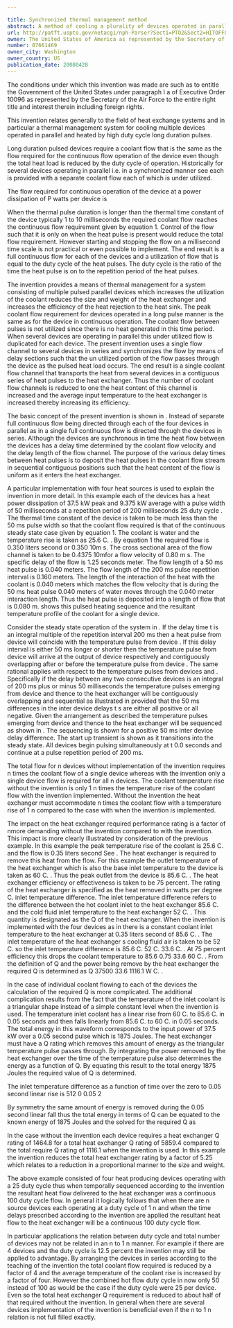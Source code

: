 ```yaml
---

title: Synchronized thermal management method
abstract: A method of cooling a plurality of devices operated in parallel and heated by relatively long duration pulses using a single coolant flow channel to the devices in series that transports the heat from the several devices in a contiguous series of heat pulses to the heat exchanger.
url: http://patft.uspto.gov/netacgi/nph-Parser?Sect1=PTO2&Sect2=HITOFF&p=1&u=%2Fnetahtml%2FPTO%2Fsearch-adv.htm&r=1&f=G&l=50&d=PALL&S1=07661469&OS=07661469&RS=07661469
owner: The United States of America as represented by the Secretary of the Air Force
number: 07661469
owner_city: Washington
owner_country: US
publication_date: 20080428
---
```

The conditions under which this invention was made are such as to entitle the Government of the United States under paragraph I a of Executive Order 10096 as represented by the Secretary of the Air Force to the entire right title and interest therein including foreign rights.

This invention relates generally to the field of heat exchange systems and in particular a thermal management system for cooling multiple devices operated in parallel and heated by high duty cycle long duration pulses.

Long duration pulsed devices require a coolant flow that is the same as the flow required for the continuous flow operation of the device even though the total heat load is reduced by the duty cycle of operation. Historically for several devices operating in parallel i.e. in a synchronized manner see each is provided with a separate coolant flow each of which is under utilized.

The flow required for continuous operation of the device at a power dissipation of P watts per device is 

When the thermal pulse duration is longer than the thermal time constant of the device typically 1 to 10 milliseconds the required coolant flow reaches the continuous flow requirement given by equation 1. Control of the flow such that it is only on when the heat pulse is present would reduce the total flow requirement. However starting and stopping the flow on a millisecond time scale is not practical or even possible to implement. The end result is a full continuous flow for each of the devices and a utilization of flow that is equal to the duty cycle of the heat pulses. The duty cycle is the ratio of the time the heat pulse is on to the repetition period of the heat pulses.

The invention provides a means of thermal management for a system consisting of multiple pulsed parallel devices which increases the utilization of the coolant reduces the size and weight of the heat exchanger and increases the efficiency of the heat rejection to the heat sink. The peak coolant flow requirement for devices operated in a long pulse manner is the same as for the device in continuous operation. The coolant flow between pulses is not utilized since there is no heat generated in this time period. When several devices are operating in parallel this under utilized flow is duplicated for each device. The present invention uses a single flow channel to several devices in series and synchronizes the flow by means of delay sections such that the un utilized portion of the flow passes through the device as the pulsed heat load occurs. The end result is a single coolant flow channel that transports the heat from several devices in a contiguous series of heat pulses to the heat exchanger. Thus the number of coolant flow channels is reduced to one the heat content of this channel is increased and the average input temperature to the heat exchanger is increased thereby increasing its efficiency.

The basic concept of the present invention is shown in . Instead of separate full continuous flow being directed through each of the four devices in parallel as in a single full continuous flow is directed through the devices in series. Although the devices are synchronous in time the heat flow between the devices has a delay time determined by the coolant flow velocity and the delay length of the flow channel. The purpose of the various delay times between heat pulses is to deposit the heat pulses in the coolant flow stream in sequential contiguous positions such that the heat content of the flow is uniform as it enters the heat exchanger.

A particular implementation with four heat sources is used to explain the invention in more detail. In this example each of the devices has a heat power dissipation of 37.5 kW peak and 9.375 kW average with a pulse width of 50 milliseconds at a repetition period of 200 milliseconds 25 duty cycle . The thermal time constant of the device is taken to be much less than the 50 ms pulse width so that the coolant flow required is that of the continuous steady state case given by equation 1. The coolant is water and the temperature rise is taken as 25.6 C. . By equation 1 the required flow is 0.350 liters second or 0.350 10m s. The cross sectional area of the flow channel is taken to be 0.4375 10mfor a flow velocity of 0.80 m s. The specific delay of the flow is 1.25 seconds meter. The flow length of a 50 ms heat pulse is 0.040 meters. The flow length of the 200 ms pulse repetition interval is 0.160 meters. The length of the interaction of the heat with the coolant is 0.040 meters which matches the flow velocity that is during the 50 ms heat pulse 0.040 meters of water moves through the 0.040 meter interaction length. Thus the heat pulse is deposited into a length of flow that is 0.080 m. shows this pulsed heating sequence and the resultant temperature profile of the coolant for a single device.

Consider the steady state operation of the system in . If the delay time t is an integral multiple of the repetition interval 200 ms then a heat pulse from device will coincide with the temperature pulse from device . If this delay interval is either 50 ms longer or shorter then the temperature pulse from device will arrive at the output of device respectively and contiguously overlapping after or before the temperature pulse from device . The same rational applies with respect to the temperature pulses from devices and . Specifically if the delay between any two consecutive devices is an integral of 200 ms plus or minus 50 milliseconds the temperature pulses emerging from device and thence to the heat exchanger will be contiguously overlapping and sequential as illustrated in provided that the 50 ms differences in the inter device delays t s are either all positive or all negative. Given the arrangement as described the temperature pulses emerging from device and thence to the heat exchanger will be sequenced as shown in . The sequencing is shown for a positive 50 ms inter device delay difference. The start up transient is shown as it transitions into the steady state. All devices begin pulsing simultaneously at t 0.0 seconds and continue at a pulse repetition period of 200 ms.

The total flow for n devices without implementation of the invention requires n times the coolant flow of a single device whereas with the invention only a single device flow is required for all n devices. The coolant temperature rise without the invention is only 1 n times the temperature rise of the coolant flow with the invention implemented. Without the invention the heat exchanger must accommodate n times the coolant flow with a temperature rise of 1 n compared to the case with when the invention is implemented.

The impact on the heat exchanger required performance rating is a factor of nmore demanding without the invention compared to with the invention. This impact is more clearly illustrated by consideration of the previous example. In this example the peak temperature rise of the coolant is 25.6 C. and the flow is 0.35 liters second See . The heat exchanger is required to remove this heat from the flow. For this example the outlet temperature of the heat exchanger which is also the base inlet temperature to the device is taken as 60 C. . Thus the peak outlet from the device is 85.6 C. . The heat exchanger efficiency or effectiveness is taken to be 75 percent. The rating of the heat exchanger is specified as the heat removed in watts per degree C. inlet temperature difference. The inlet temperature difference refers to the difference between the hot coolant inlet to the heat exchanger 85.6 C. and the cold fluid inlet temperature to the heat exchanger 52 C. . This quantity is designated as the Q of the heat exchanger. When the invention is implemented with the four devices as in there is a constant coolant inlet temperature to the heat exchanger at 0.35 liters second of 85.6 C. . The inlet temperature of the heat exchanger s cooling fluid air is taken to be 52 C. so the inlet temperature difference is 85.6 C. 52 C. 33.6 C. . At 75 percent efficiency this drops the coolant temperature to 85.6 0.75 33.6 60 C. . From the definition of Q and the power being remove by the heat exchanger the required Q is determined as Q 37500 33.6 1116.1 W C. .

In the case of individual coolant flowing to each of the devices the calculation of the required Q is more complicated. The additional complication results from the fact that the temperature of the inlet coolant is a triangular shape instead of a simple constant level when the invention is used. The temperature inlet coolant has a linear rise from 60 C. to 85.6 C. in 0.05 seconds and then falls linearly from 85.6 C. to 60 C. in 0.05 seconds. The total energy in this waveform corresponds to the input power of 37.5 kW over a 0.05 second pulse which is 1875 Joules. The heat exchanger must have a Q rating which removes this amount of energy as the triangular temperature pulse passes through. By integrating the power removed by the heat exchanger over the time of the temperature pulse also determines the energy as a function of Q. By equating this result to the total energy 1875 Joules the required value of Q is determined.

The inlet temperature difference as a function of time over the zero to 0.05 second linear rise is 512 0 0.05 2 

By symmetry the same amount of energy is removed during the 0.05 second linear fall thus the total energy in terms of Q can be equated to the known energy of 1875 Joules and the solved for the required Q as 

In the case without the invention each device requires a heat exchanger Q rating of 1464.8 for a total heat exchanger Q rating of 5859.4 compared to the total require Q rating of 1116.1 when the invention is used. In this example the invention reduces the total heat exchanger rating by a factor of 5.25 which relates to a reduction in a proportional manner to the size and weight.

The above example consisted of four heat producing devices operating with a 25 duty cycle thus when temporally sequenced according to the invention the resultant heat flow delivered to the heat exchanger was a continuous 100 duty cycle flow. In general it logically follows that when there are n source devices each operating at a duty cycle of 1 n and when the time delays prescribed according to the invention are applied the resultant heat flow to the heat exchanger will be a continuous 100 duty cycle flow.

In particular applications the relation between duty cycle and total number of devices may not be related in an n to 1 n manner. For example if there are 4 devices and the duty cycle is 12.5 percent the invention may still be applied to advantage. By arranging the devices in series according to the teaching of the invention the total coolant flow required is reduced by a factor of 4 and the average temperature of the coolant rise is increased by a factor of four. However the combined hot flow duty cycle in now only 50 instead of 100 as would be the case if the duty cycle were 25 per device. Even so the total heat exchanger Q requirement is reduced to about half of that required without the invention. In general when there are several devices implementation of the invention is beneficial even if the n to 1 n relation is not full filled exactly.

